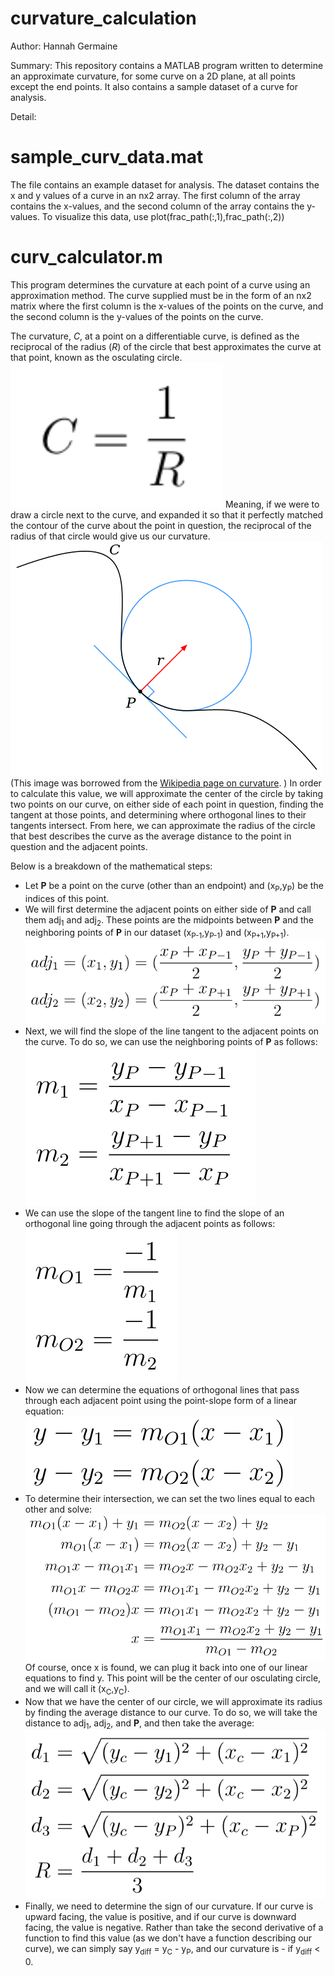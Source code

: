 # curvature_calculation

Author: Hannah Germaine

Summary: This repository contains a MATLAB program written to determine an approximate curvature, for some curve on a 2D plane, at all points except the end points. It also contains a sample dataset of a curve for analysis.

Detail:

# sample_curv_data.mat

The file contains an example dataset for analysis. The dataset contains the x and y values of a curve in an nx2 array. The first column of the array contains the x-values, and the second column of the array contains the y-values. To visualize this data, use plot(frac_path(:,1),frac_path(:,2))

# curv_calculator.m

This program determines the curvature at each point of a curve using an approximation method. The curve supplied must be in the form of an nx2 matrix where the first column is the x-values of the points on the curve, and the second column is the y-values of the points on the curve.

The curvature, $C$, at a point on a differentiable curve, is defined as the reciprocal of the radius ($R$) of the circle that best approximates the curve at that point, known as the osculating circle. ![equations](https://github.com/hfgem/MATLAB_Data_Processing/blob/master/curvature_calculation/equations/curvature.png) Meaning, if we were to draw a circle next to the curve, and expanded it so that it perfectly matched the contour of the curve about the point in question, the reciprocal of the radius of that circle would give us our curvature. ![equations](https://github.com/hfgem/MATLAB_Data_Processing/blob/master/curvature_calculation/equations/osculating_circle.png) (This image was borrowed from the [Wikipedia page on curvature](https://en.wikipedia.org/wiki/Curvature). ) In order to calculate this value, we will approximate the center of the circle by taking two points on our curve, on either side of each point in question, finding the tangent at those points, and determining where orthogonal lines to their tangents intersect. From here, we can approximate the radius of the circle that best describes the curve as the average distance to the point in question and the adjacent points.

Below is a breakdown of the mathematical steps:
* Let **P** be a point on the curve (other than an endpoint) and (x<sub>P</sub>,y<sub>P</sub>) be the indices of this point.
* We will first determine the adjacent points on either side of **P** and call them adj<sub>1</sub> and adj<sub>2</sub>. These points are the midpoints between **P** and the neighboring points of **P** in our dataset (x<sub>P-1</sub>,y<sub>P-1</sub>) and (x<sub>P+1</sub>,y<sub>P+1</sub>). ![equations](https://github.com/hfgem/MATLAB_Data_Processing/blob/master/curvature_calculation/equations/adjacent_points.png)
* Next, we will find the slope of the line tangent to the adjacent points on the curve. To do so, we can use the neighboring points of **P** as follows: ![equations](https://github.com/hfgem/MATLAB_Data_Processing/blob/master/curvature_calculation/equations/tan_slope.png)
* We can use the slope of the tangent line to find the slope of an orthogonal line going through the adjacent points as follows: ![equations](https://github.com/hfgem/MATLAB_Data_Processing/blob/master/curvature_calculation/equations/orth_slope.png)
* Now we can determine the equations of orthogonal lines that pass through each adjacent point using the point-slope form of a linear equation: ![equations](https://github.com/hfgem/MATLAB_Data_Processing/blob/master/curvature_calculation/equations/orth_eqns.png)
* To determine their intersection, we can set the two lines equal to each other and solve: ![equations](https://github.com/hfgem/MATLAB_Data_Processing/blob/master/curvature_calculation/equations/solve_intersect.png) Of course, once x is found, we can plug it back into one of our linear equations to find y. This point will be the center of our osculating circle, and we will call it (x<sub>C</sub>,y<sub>C</sub>).
* Now that we have the center of our circle, we will approximate its radius by finding the average distance to our curve. To do so, we will take the distance to adj<sub>1</sub>, adj<sub>2</sub>, and **P**, and then take the average: ![equations](https://github.com/hfgem/MATLAB_Data_Processing/blob/master/curvature_calculation/equations/radius_calc.png)
* Finally, we need to determine the sign of our curvature. If our curve is upward facing, the value is positive, and if our curve is downward facing, the value is negative. Rather than take the second derivative of a function to find this value (as we don't have a function describing our curve), we can simply say y<sub>diff</sub> = y<sub>C</sub> - y<sub>P</sub>, and our curvature is - if y<sub>diff</sub> < 0.
